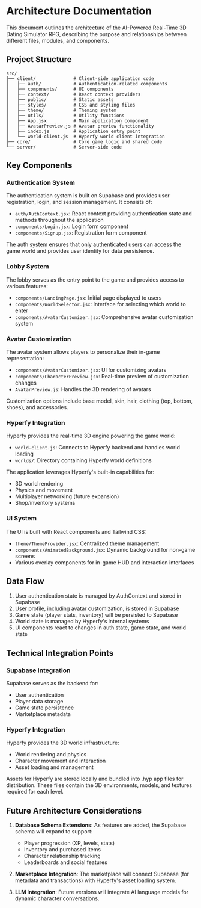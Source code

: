 # Architecture Documentation

This document outlines the architecture of the AI-Powered Real-Time 3D Dating Simulator RPG, describing the purpose and relationships between different files, modules, and components.

## Project Structure

```
src/
├── client/              # Client-side application code
│   ├── auth/            # Authentication-related components
│   ├── components/      # UI components
│   ├── context/         # React context providers
│   ├── public/          # Static assets
│   ├── styles/          # CSS and styling files
│   ├── theme/           # Theming system
│   ├── utils/           # Utility functions
│   ├── App.jsx          # Main application component
│   ├── AvatarPreview.js # Avatar preview functionality
│   ├── index.js         # Application entry point
│   └── world-client.js  # Hyperfy world client integration
├── core/                # Core game logic and shared code
└── server/              # Server-side code
```

## Key Components

### Authentication System

The authentication system is built on Supabase and provides user registration, login, and session management. It consists of:

- `auth/AuthContext.jsx`: React context providing authentication state and methods throughout the application
- `components/Login.jsx`: Login form component
- `components/Signup.jsx`: Registration form component

The auth system ensures that only authenticated users can access the game world and provides user identity for data persistence.

### Lobby System

The lobby serves as the entry point to the game and provides access to various features:

- `components/LandingPage.jsx`: Initial page displayed to users
- `components/WorldSelector.jsx`: Interface for selecting which world to enter
- `components/AvatarCustomizer.jsx`: Comprehensive avatar customization system

### Avatar Customization

The avatar system allows players to personalize their in-game representation:

- `components/AvatarCustomizer.jsx`: UI for customizing avatars
- `components/CharacterPreview.jsx`: Real-time preview of customization changes
- `AvatarPreview.js`: Handles the 3D rendering of avatars

Customization options include base model, skin, hair, clothing (top, bottom, shoes), and accessories.

### Hyperfy Integration

Hyperfy provides the real-time 3D engine powering the game world:

- `world-client.js`: Connects to Hyperfy backend and handles world loading
- `worlds/`: Directory containing Hyperfy world definitions

The application leverages Hyperfy's built-in capabilities for:
- 3D world rendering
- Physics and movement
- Multiplayer networking (future expansion)
- Shop/inventory systems

### UI System

The UI is built with React components and Tailwind CSS:

- `theme/ThemeProvider.jsx`: Centralized theme management
- `components/AnimatedBackground.jsx`: Dynamic background for non-game screens
- Various overlay components for in-game HUD and interaction interfaces

## Data Flow

1. User authentication state is managed by AuthContext and stored in Supabase
2. User profile, including avatar customization, is stored in Supabase
3. Game state (player stats, inventory) will be persisted to Supabase
4. World state is managed by Hyperfy's internal systems
5. UI components react to changes in auth state, game state, and world state

## Technical Integration Points

### Supabase Integration

Supabase serves as the backend for:
- User authentication
- Player data storage
- Game state persistence
- Marketplace metadata

### Hyperfy Integration

Hyperfy provides the 3D world infrastructure:
- World rendering and physics
- Character movement and interaction
- Asset loading and management

Assets for Hyperfy are stored locally and bundled into .hyp app files for distribution. These files contain the 3D environments, models, and textures required for each level.

## Future Architecture Considerations

1. **Database Schema Extensions**: As features are added, the Supabase schema will expand to support:
   - Player progression (XP, levels, stats)
   - Inventory and purchased items
   - Character relationship tracking
   - Leaderboards and social features

2. **Marketplace Integration**: The marketplace will connect Supabase (for metadata and transactions) with Hyperfy's asset loading system.

3. **LLM Integration**: Future versions will integrate AI language models for dynamic character conversations.
